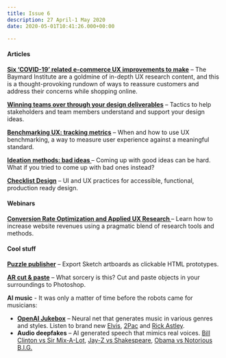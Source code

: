 ```yaml
---
title: Issue 6
description: 27 April-1 May 2020
date: 2020-05-01T10:41:26.000+00:00

---
```

#### Articles

**[Six ‘COVID-19’ related e-commerce UX improvements to make](https://baymard.com/blog/covid-19-ux-improvements)** – The Baymard Institute are a goldmine of in-depth UX research content, and this is a thought-provoking rundown of ways to reassure customers and address their concerns while shopping online.

**[Winning teams over through your design deliverables](https://www.uxmatters.com/mt/archives/2020/05/winning-teams-over-through-your-design-deliverables.php)** – Tactics to help stakeholders and team members understand and support your design ideas.

**[Benchmarking UX: tracking metrics](https://www.nngroup.com/articles/benchmarking-ux/)** – When and how to use UX benchmarking, a way to measure user experience against a meaningful standard.

**[Ideation methods: bad ideas ](https://www.interaction-design.org/literature/article/ideation-methods-bad-ideas)** – Coming up with good ideas can be hard. What if you tried to come up with bad ones instead?

[**Checklist Design**](https://www.checklist.design/) – UI and UX practices for accessible, functional, production ready design.

#### Webinars

**[Conversion Rate Optimization and Applied UX Research ](https://www.nngroup.com/online-seminars/cro-ux-research/)** – Learn how to increase website revenues using a pragmatic blend of research tools and methods.

#### Cool stuff

**[Puzzle publisher](https://github.com/ingrammicro/puzzle-publisher)** – Export Sketch artboards as clickable HTML prototypes.

**[AR cut & paste](https://twitter.com/cyrildiagne/status/1256916982764646402)** – What sorcery is this? Cut and paste objects in your surroundings to Photoshop.

**AI music** - It was only a matter of time before the robots came for musicians:

* **[OpenAI Jukebox](https://openai.com/blog/jukebox/)** – Neural net that generates music in various genres and styles. Listen to brand new [Elvis](https://soundcloud.com/openai_audio/rock-in-the-style-of-elvis-4), [2Pac](https://soundcloud.com/openai_audio/jukebox-novel_riffs-4) and [Rick Astley](https://soundcloud.com/openai_audio/jukebox-914891098).
* **Audio deepfakes** – AI generated speech that mimics real voices. [Bill Clinton vs Sir Mix-A-Lot](https://www.youtube.com/watch?v=Jt7iFD_USwc), [Jay-Z vs Shakespeare](https://lbry.tv/@VocalSynthesis:2/jay-z-raps-the-to-be-or-not-to-be:8), [Obama vs Notorious B.I.G.](https://www.youtube.com/watch?v=AXUGCAlLGQY)